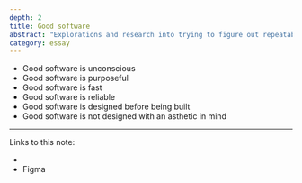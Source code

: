 ```yaml
---
depth: 2
title: Good software
abstract: "Explorations and research into trying to figure out repeatable principles that can be a benchmark for building good software."
category: essay
---
```

- <inter-link href="good-software-is-unconscious">Good software is unconscious</inter-link>
- Good software is purposeful
- Good software is fast
- Good software is reliable
- Good software is designed before being built
- Good software is not designed with an asthetic in mind


---
Links to this note:
- <inter-link href="good-software-is-unconscious"></inter-link>
- <inter-link href="figma">Figma</inter-link>
